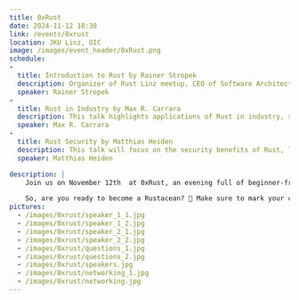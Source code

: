 ```yaml
---
title: 0xRust
date: 2024-11-12 18:30
link: /events/0xrust
location: JKU Linz, OIC
image: /images/event_header/0xRust.png
schedule:
-
  title: Introduction to Rust by Rainer Stropek
  description: Organizer of Rust Linz meetup, CEO of Software Architects, and regular speaker at conferences. He will talk about what language features make Rust unique compared to other languages.
  speaker: Rainer Stropek
-
  title: Rust in Industry by Max R. Carrara
  description: This talk highlights applications of Rust in industry, showcasing its strengths, how it is integrated into real-world projects, the challenges faced, and the solutions derived from its unique features.
  speaker: Max R. Carrara
-
  title: Rust Security by Matthias Heiden
  description: This talk will focus on the security benefits of Rust, like memory safety, prevention of data races, and the elimination of common vulnerabilities found in other languages like C or C++.
  speaker: Matthias Heiden

description: |
    Join us on November 12th  at 0xRust, an evening full of beginner-friendly, engaging talks about the Rust programming language, starting at 6:30pm at JKU OIC. 0xA is teaming up with industry experts to host 3 insightful talks surrounding different aspects of Rust. After the talks, there will be room to mingle with fellow students, grab some free food and drinks, or ask insightful questions to the speakers!

    So, are you ready to become a Rustacean? 🦀 Make sure to mark your calendars, we look forward to seeing all of you!
pictures:
  - /images/0xrust/speaker_1_1.jpg
  - /images/0xrust/speaker_1_2.jpg
  - /images/0xrust/speaker_2_1.jpg
  - /images/0xrust/speaker_2_2.jpg
  - /images/0xrust/questions_1.jpg
  - /images/0xrust/questions_2.jpg
  - /images/0xrust/speakers.jpg
  - /images/0xrust/networking_1.jpg
  - /images/0xrust/networking.jpg
---
```

